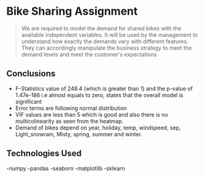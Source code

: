 # Bike Sharing Assignment
> We are required to model the demand for shared bikes with the available independent variables. It will be used by the management to understand how exactly the demands vary with different features. They can accordingly manipulate the business strategy to meet the demand levels and meet the customer's expectations


## Conclusions
- F-Statistics value of 248.4 (which is greater than 1) and the p-value of 1.47e-186 i.e almost equals to zero, states that the overall model is significant
- Error terms are following normal distribution 
- VIF values are less than 5 which is good and also there is no multicolinearity as seen from the heatmap.
- Demand of bikes depend on year, holiday, temp, windspeed, sep, Light_snowrain, Misty, spring, summer and winter.

## Technologies Used
-numpy
-pandas
-seaborn
-matplotlib
-sklearn
